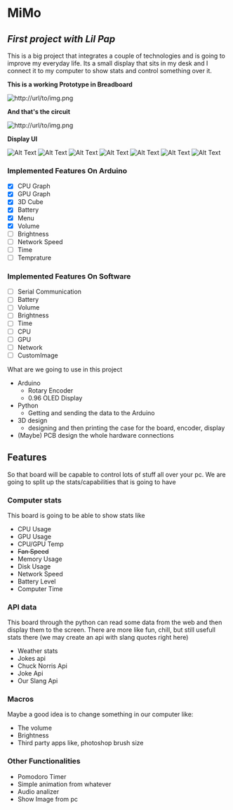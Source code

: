 # MiMo
## _First project with Lil Pap_

This is a big project that integrates a couple of technologies and is going to improve my everyday life. Its a small display that sits in my desk and I connect it to my computer to show stats and control something over it.


**This is a working Prototype in Breadboard**

![http://url/to/img.png](https://github.com/NickNterm/MiMo/blob/main/Images/BreadBoardPrototype.jpg?raw=true)

**And that's the circuit**

![http://url/to/img.png](https://github.com/NickNterm/MiMo/blob/main/Images/Schematic.png?raw=true)

**Display UI**

![Alt Text](https://github.com/NickNterm/MiMo/blob/main/Images/DisplayUI/MenuIcons.png)
![Alt Text](https://github.com/NickNterm/MiMo/blob/main/Images/DisplayUI/BatteryScreen.png)
![Alt Text](https://github.com/NickNterm/MiMo/blob/main/Images/DisplayUI/CPUUsageScreen.png)
![Alt Text](https://github.com/NickNterm/MiMo/blob/main/Images/DisplayUI/NetworkScreen.png)
![Alt Text](https://github.com/NickNterm/MiMo/blob/main/Images/DisplayUI/TempScreen.png)
![Alt Text](https://github.com/NickNterm/MiMo/blob/main/Images/DisplayUI/TimeScreen.png)
![Alt Text](https://github.com/NickNterm/MiMo/blob/main/Images/DisplayUI/VolumeScreen.png)

### Implemented Features On Arduino

- [x] CPU Graph
- [x] GPU Graph
- [x] 3D Cube
- [x] Battery
- [x] Menu
- [x] Volume
- [ ] Brightness
- [ ] Network Speed
- [ ] Time
- [ ] Temprature

### Implemented Features On Software

- [ ] Serial Communication
- [ ] Battery
- [ ] Volume
- [ ] Brightness
- [ ] Time
- [ ] CPU
- [ ] GPU
- [ ] Network
- [ ] CustomImage

What are we going to use in this project
- Arduino
  - Rotary Encoder
  - 0.96 OLED Display
- Python
  - Getting and sending the data to the Arduino
- 3D design 
  - designing and then printing the case for the board, encoder, display
- (Maybe) PCB design the whole hardware connections

## Features
So that board will be capable to control lots of stuff all over your pc. We are going to split up the stats/capabilities that is going to have

### Computer stats
This board is going to be able to show stats like
- CPU Usage
- GPU Usage
- CPU/GPU Temp
- ~~Fan Speed~~
- Memory Usage
- Disk Usage
- Network Speed
- Battery Level
- Computer Time

### API data
This board through the python can read some data from the web and then display them to the screen. There are more like fun, chill, but still usefull stats there (we may create an api with slang quotes right here)
- Weather stats
- Jokes api
- Chuck Norris Api
- Joke Api
- Our Slang Api

### Macros
Maybe a good idea is to change something in our computer like:
- The volume
- Brightness
- Third party apps like, photoshop brush size

### Other Functionalities
- Pomodoro Timer
- Simple animation from whatever
- Audio analizer
- Show Image from pc
